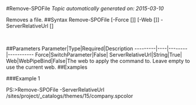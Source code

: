 #Remove-SPOFile
*Topic automatically generated on: 2015-03-10*

Removes a file.
##Syntax
    Remove-SPOFile [-Force [<SwitchParameter>]] [-Web [<WebPipeBind>]] -ServerRelativeUrl [<String>]

&nbsp;

##Parameters
Parameter|Type|Required|Description
---------|----|--------|-----------
Force|SwitchParameter|False|
ServerRelativeUrl|String|True|
Web|WebPipeBind|False|The web to apply the command to. Leave empty to use the current web.
##Examples

###Example 1
    
PS:>Remove-SPOFile -ServerRelativeUrl /sites/project/_catalogs/themes/15/company.spcolor

